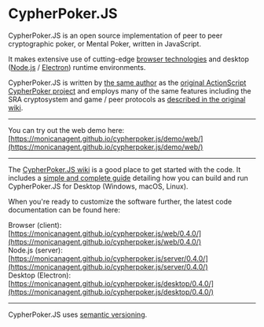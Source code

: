 # CypherPoker.JS

CypherPoker.JS is an open source implementation of peer to peer cryptographic poker, or Mental Poker, written in JavaScript.

It makes extensive use of cutting-edge [browser technologies](https://www.ecma-international.org/ecma-262/8.0/) and desktop ([Node.js](https://nodejs.org/en/) / [Electron](https://electronjs.org/)) runtime environments.

CypherPoker.JS is written by [the same author](https://github.com/monicanagent/) as the [original ActionScript CypherPoker project](https://github.com/monicanagent/cypherpoker) and employs many of the same features including the SRA cryptosystem and game / peer protocols as [described in the original wiki](https://github.com/monicanagent/cypherpoker/wiki).
***
You can try out the web demo here: [https://monicanagent.github.io/cypherpoker.js/demo/web/](https://monicanagent.github.io/cypherpoker.js/demo/web/)
***
The [CypherPoker.JS wiki](https://github.com/monicanagent/cypherpoker.js/wiki) is a good place to get started with the code. It includes a [simple and complete guide](https://github.com/monicanagent/cypherpoker.js/wiki/Building-and-Running-CypherPoker.JS-for-Desktop) detailing how you can build and run CypherPoker.JS for Desktop (Windows, macOS, Linux).

When you're ready to customize the software further, the latest code documentation can be found here:

Browser (client): [https://monicanagent.github.io/cypherpoker.js/web/0.4.0/](https://monicanagent.github.io/cypherpoker.js/web/0.4.0/)<br/>
Node.js (server): [https://monicanagent.github.io/cypherpoker.js/server/0.4.0/](https://monicanagent.github.io/cypherpoker.js/server/0.4.0/)<br/>
Desktop (Electron): [https://monicanagent.github.io/cypherpoker.js/desktop/0.4.0/](https://monicanagent.github.io/cypherpoker.js/desktop/0.4.0/)
***
CypherPoker.JS uses [semantic versioning](https://semver.org/).
